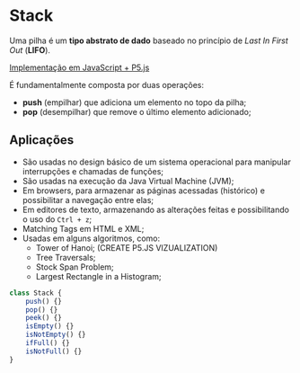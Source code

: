 # **Stack**

Uma pilha é um **tipo abstrato de dado** baseado no princípio de *Last In First Out* (**LIFO**).

[Implementação em JavaScript + P5.js](https://editor.p5js.org/ZaqueuCavalcante/sketches/YX5T-TA2a)

É fundamentalmente composta por duas operações: 
- **push** (empilhar) que adiciona um elemento no topo da pilha; 
- **pop** (desempilhar) que remove o último elemento adicionado;

## Aplicações

- São usadas no design básico de um sistema operacional para manipular interrupções e chamadas de funções;
- São usadas na execução da Java Virtual Machine (JVM);
- Em browsers, para armazenar as páginas acessadas (histórico) e possibilitar a navegação entre elas;
- Em editores de texto, armazenando as alterações feitas e possibilitando o uso do `Ctrl + z`;
- Matching Tags em HTML e XML;
- Usadas em alguns algoritmos, como:
    - Tower of Hanoi; (CREATE P5.JS VIZUALIZATION)
    - Tree Traversals;
    - Stock Span Problem;
    - Largest Rectangle in a Histogram;

``` JavaScript
class Stack {
    push() {}
    pop() {}
    peek() {}
    isEmpty() {}
    isNotEmpty() {}
    ifFull() {}
    isNotFull() {}
}
```








